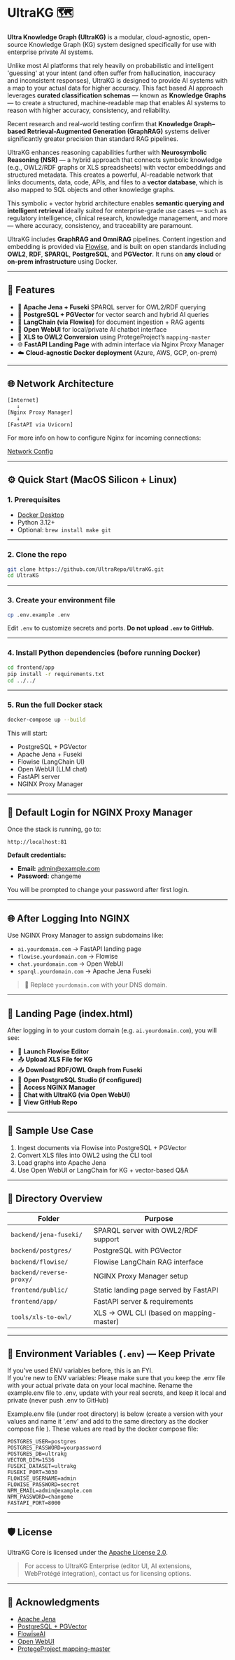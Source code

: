 # UltraKG  🗺️ 

**Ultra Knowledge Graph (UltraKG)** is a modular, cloud-agnostic, open-source Knowledge Graph (KG) system designed specifically for use with enterprise private AI systems.

Unlike most AI platforms that rely heavily on probabilistic and intelligent 'guessing' at your intent (and often suffer from hallucination, inaccuracy and inconsistent responses), UltraKG is designed to provide AI systems with a map to your actual data for higher accuracy.  This fact based AI approach leverages **curated classification schemas** — known as **Knowledge Graphs** — to create a structured, machine-readable map that enables AI systems to reason with higher accuracy, consistency, and reliability.

Recent research and real-world testing confirm that **Knowledge Graph–based Retrieval-Augmented Generation (GraphRAG)** systems deliver significantly greater precision than standard RAG pipelines.

UltraKG enhances reasoning capabilities further with **Neurosymbolic Reasoning (NSR)** — a hybrid approach that connects symbolic knowledge (e.g., OWL2/RDF graphs or XLS spreadsheets) with vector embeddings and structured metadata. This creates a powerful, AI-readable network that links documents, data, code, APIs, and files to a **vector database**, which is also mapped to SQL objects and other knowledge graphs.

This symbolic + vector hybrid architecture enables **semantic querying and intelligent retrieval** ideally suited for enterprise-grade use cases — such as regulatory intelligence, clinical research, knowledge management, and more — where accuracy, consistency, and traceability are paramount.

UltraKG includes **GraphRAG and OmniRAG** pipelines. Content ingestion and embedding is provided via [Flowise](https://github.com/FlowiseAI/Flowise), and is built on open standards including **OWL2**, **RDF**, **SPARQL**, **PostgreSQL**, and **PGVector**. It runs on **any cloud** or **on-prem infrastructure** using Docker.

---

## 🚀 Features

- 🧠 **Apache Jena + Fuseki** SPARQL server for OWL2/RDF querying
- 🐘 **PostgreSQL + PGVector** for vector search and hybrid AI queries
- 🔄 **LangChain (via Flowise)** for document ingestion + RAG agents
- 💬 **Open WebUI** for local/private AI chatbot interface
- 📄 **XLS to OWL2 Conversion** using ProtegeProject’s `mapping-master`
- 🌐 **FastAPI Landing Page** with admin interface via Nginx Proxy Manager
- ☁️ **Cloud-agnostic Docker deployment** (Azure, AWS, GCP, on-prem)

---

## 🌐 Network Architecture

```plaintext
[Internet]
   ↓
[Nginx Proxy Manager]
   ↓
[FastAPI via Uvicorn]
```

For more info on how to configure Nginx for incoming connections:

[Network Config](config.md)

---

## ⚙️ Quick Start (MacOS Silicon + Linux)

### 1. Prerequisites

- [Docker Desktop](https://www.docker.com/products/docker-desktop/)
- Python 3.12+
- Optional: `brew install make git`

---

### 2. Clone the repo

```bash
git clone https://github.com/UltraRepo/UltraKG.git
cd UltraKG
```

---

### 3. Create your environment file

```bash
cp .env.example .env
```

Edit `.env` to customize secrets and ports. **Do not upload `.env` to GitHub.**

---

### 4. Install Python dependencies (before running Docker)

```bash
cd frontend/app
pip install -r requirements.txt
cd ../../
```

---

### 5. Run the full Docker stack

```bash
docker-compose up --build
```

This will start:
- PostgreSQL + PGVector
- Apache Jena + Fuseki
- Flowise (LangChain UI)
- Open WebUI (LLM chat)
- FastAPI server
- NGINX Proxy Manager

---

## 🔐 Default Login for NGINX Proxy Manager

Once the stack is running, go to:

```
http://localhost:81
```

**Default credentials:**
- **Email:** admin@example.com
- **Password:** changeme

You will be prompted to change your password after first login.

---

## 🌐 After Logging Into NGINX

Use NGINX Proxy Manager to assign subdomains like:

- `ai.yourdomain.com` → FastAPI landing page
- `flowise.yourdomain.com` → Flowise
- `chat.yourdomain.com` → Open WebUI
- `sparql.yourdomain.com` → Apache Jena Fuseki

> 🔁 Replace `yourdomain.com` with your DNS domain.

---

## 🧭 Landing Page (index.html)

After logging in to your custom domain (e.g. `ai.yourdomain.com`), you will see:

- 🔗 **Launch Flowise Editor**
- 📤 **Upload XLS File for KG**
- 📥 **Download RDF/OWL Graph from Fuseki**
- 🐘 **Open PostgreSQL Studio (if configured)**
- 🔐 **Access NGINX Manager**
- 💬 **Chat with UltraKG (via Open WebUI)**
- 🧬 **View GitHub Repo**

---

## 🧪 Sample Use Case

1. Ingest documents via Flowise into PostgreSQL + PGVector
2. Convert XLS files into OWL2 using the CLI tool
3. Load graphs into Apache Jena
4. Use Open WebUI or LangChain for KG + vector-based Q&A

---

## 📂 Directory Overview

| Folder | Purpose |
|--------|---------|
| `backend/jena-fuseki/` | SPARQL server with OWL2/RDF support |
| `backend/postgres/` | PostgreSQL with PGVector |
| `backend/flowise/` | Flowise LangChain RAG interface |
| `backend/reverse-proxy/` | NGINX Proxy Manager setup |
| `frontend/public/` | Static landing page served by FastAPI |
| `frontend/app/` | FastAPI server & requirements |
| `tools/xls-to-owl/` | XLS → OWL CLI (based on mapping-master) |

---

## 🔐 Environment Variables (`.env`) — Keep Private

If you've used ENV variables before, this is an FYI.  
If you're new to ENV variables:  Please make sure that you keep the .env file with your actual private data on your local machine. Rename the example.env file to .env, update with your real secrets, and keep it local and private (never push .env to GitHub)

Example.env file (under root directory) is below (create a version with your values and name it '.env' and add to the same directory as the docker compose file ).  These values are read by the docker compose file:

```dotenv
POSTGRES_USER=postgres
POSTGRES_PASSWORD=yourpassword
POSTGRES_DB=ultrakg
VECTOR_DIM=1536
FUSEKI_DATASET=ultrakg
FUSEKI_PORT=3030
FLOWISE_USERNAME=admin
FLOWISE_PASSWORD=secret
NPM_EMAIL=admin@example.com
NPM_PASSWORD=changeme
FASTAPI_PORT=8000
```

---

## 🛡 License

UltraKG Core is licensed under the [Apache License 2.0](https://www.apache.org/licenses/LICENSE-2.0).

> For access to UltraKG Enterprise (editor UI, AI extensions, WebProtégé integration), contact us for licensing options.

---

## 🙌 Acknowledgments

- [Apache Jena](https://jena.apache.org/)
- [PostgreSQL + PGVector](https://github.com/pgvector/pgvector)
- [FlowiseAI](https://github.com/FlowiseAI/Flowise)
- [Open WebUI](https://github.com/open-webui/open-webui)
- [ProtegeProject mapping-master](https://github.com/protegeproject/mapping-master)
